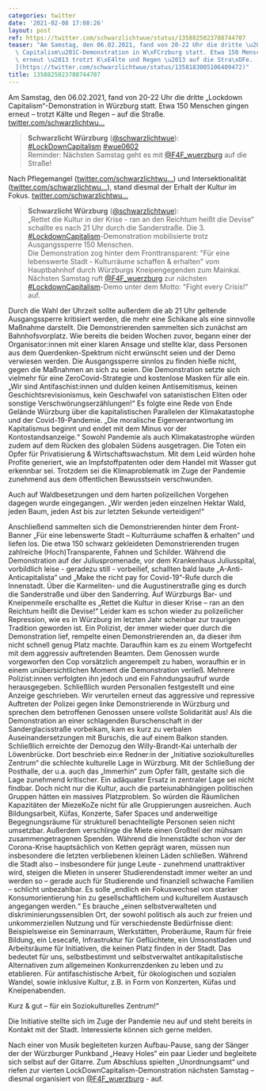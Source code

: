 ```yaml
---
categories: twitter
date: '2021-02-08 17:08:26'
layout: post
ref: https://twitter.com/schwarzlichtwue/status/1358825023788744707
teaser: "Am Samstag, den 06.02.2021, fand von 20-22 Uhr die dritte \u201ELockdown\
  \ Capitalism\u201C-Demonstration in W\xFCrzburg statt. Etwa 150 Menschen gingen\
  \ erneut \u2013 trotzt K\xE4lte und Regen \u2013 auf die Stra\xDFe. [twitter.com/schwarzlichtwu\u2026\
  ](https://twitter.com/schwarzlichtwue/status/1358183005106409472)"
title: 1358825023788744707
---
```

Am Samstag, den 06.02.2021, fand von 20-22 Uhr die dritte „Lockdown Capitalism“-Demonstration in Würzburg statt. Etwa 150 Menschen gingen erneut – trotzt Kälte und Regen – auf die Straße. [twitter.com/schwarzlichtwu…](https://twitter.com/schwarzlichtwue/status/1358183005106409472)
> <b>Schwarzlicht Würzburg</b> ([@schwarzlichtwue](https://twitter.com/schwarzlichtwue)):  
>[#LockDownCapitalism](/t/lockdowncapitalism) [#wue0602](/t/wue0602)   
>Reminder: Nächsten Samstag geht es mit [@F4F_wuerzburg](https://twitter.com/F4F_wuerzburg) auf die Straße!  


Nach Pflegemangel ([twitter.com/schwarzlichtwu…](https://twitter.com/schwarzlichtwue/status/1358170803691470848?s=19)) und Intersektionalität ([twitter.com/schwarzlichtwu…](https://twitter.com/schwarzlichtwue/status/1358170803691470848?s=19)), stand diesmal der Erhalt der Kultur im Fokus. [twitter.com/schwarzlichtwu…](https://twitter.com/schwarzlichtwue/status/1358170803691470848?s=19)
> <b>Schwarzlicht Würzburg</b> ([@schwarzlichtwue](https://twitter.com/schwarzlichtwue)):  
>„Rettet die Kultur in der Krise - ran an den Reichtum heißt die Devise“ schallte es nach 21 Uhr durch die Sanderstraße. Die 3. [#LockdownCapitalism](/t/lockdowncapitalism)-Demonstration mobilisierte trotz Ausgangssperre 150 Menschen.   
>Die Demonstration zog hinter dem Fronttransparent: "Für eine lebenswerte Stadt - Kulturräume schaffen &amp; erhalten" vom Hauptbahnhof durch Würzburgs Kneipengegenden zum Mainkai.   
>Nächsten Samstag ruft [@F4F_wuerzburg](https://twitter.com/F4F_wuerzburg) zur nächsten [#LockdownCapitalism](/t/lockdowncapitalism)-Demo unter dem Motto: "Fight every Crisis!" auf.  


Durch die Wahl der Uhrzeit sollte außerdem die ab 21 Uhr geltende Ausgangssperre kritisiert werden, die mehr eine Schikane als eine sinnvolle Maßnahme darstellt.
Die Demonstrierenden sammelten sich zunächst am Bahnhofsvorplatz. Wie bereits die beiden Wochen zuvor, begann einer der Organisator:innen mit einer klaren Ansage und stellte klar, dass Personen aus dem Querdenken-Spektrum nicht erwünscht seien und der Demo verwiesen werden.
Die Ausgangssperre sinnlos zu finden hieße nicht, gegen die Maßnahmen an sich zu seien. Die Demonstration setzte sich vielmehr für eine ZeroCovid-Strategie und kostenlose Masken für alle ein.
„Wir sind Antifaschist:innen und dulden keinen Antisemitismus, keinen Geschichtsrevisionismus, kein Geschwafel von satanistischen Eliten oder sonstige Verschwörungserzählungen!“
Es folgte eine Rede von Ende Gelände Würzburg über die kapitalistischen Parallelen der Klimakatastophe und der Covid-19-Pandemie. „Die moralische Eigenverantwortung im Kapitalismus beginnt und endet mit dem Minus vor der Kontostandsanzeige.“
Sowohl Pandemie als auch Klimakatastrophe würden zudem auf dem Rücken des globalen Südens ausgetragen. Die Toten ein Opfer für Privatisierung &amp; Wirtschaftswachstum. Mit dem Leid würden hohe Profite generiert, wie an Impfstoffpatenten oder dem Handel mit Wasser gut erkennbar sei.
Trotzdem sei die Klimaproblematik im Zuge der Pandemie zunehmend aus dem öffentlichen Bewusstsein verschwunden. 

Auch auf Waldbesetzungen und dem harten polizeilichen Vorgehen dagegen wurde eingegangen.
„Wir werden jeden einzelnen Hektar Wald, jeden Baum, jeden Ast bis zur letzten Sekunde verteidigen!“ 

Anschließend sammelten sich die Demonstrierenden hinter dem Front-Banner „Für eine lebenswerte Stadt – Kulturräume schaffen &amp; erhalten“ und liefen los.
Die etwa 150 schwarz gekleideten Demonstrierenden trugen zahlreiche (Hoch)Transparente, Fahnen und Schilder.  Während die Demonstration auf der Juliuspromenade, vor dem Krankenhaus Juliusspital, vorbildlich leise - geradezu still - vorbeilief, schallten bald laute
„A-Anti-Anticapitalista“ und „Make the richt pay for Covid-19“-Rufe durch die Innenstadt. Über die Karmeliten- und die Augustinerstraße ging es durch die Sanderstraße und über den Sanderring.
Auf Würzburgs Bar- und Kneipenmeile erschallte es „Rettet die Kultur in dieser Krise – ran an den Reichtum heißt die Devise!“
Leider kam es schon wieder zu polizeilicher Repression, wie es in Würzburg im letzten Jahr scheinbar zur traurigen Tradition geworden ist. Ein Polizist, der immer wieder quer durch die Demonstration lief, rempelte einen Demonstrierenden an, da dieser ihm nicht schnell genug Platz machte. Daraufhin kam es zu einem Wortgefecht mit dem aggressiv auftretenden Beamten. Dem Genossen wurde vorgeworfen den Cop vorsätzlich angerempelt zu haben, woraufhin er in einem unübersichtlichen Moment die Demonstration verließ.
Mehrere Polizist:innen verfolgten ihn jedoch und ein Fahndungsaufruf wurde herausgegeben. Schließlich wurden Personalien festgestellt und eine Anzeige geschrieben. Wir verurteilen erneut das aggressive und repressive Auftreten der Polizei gegen linke Demonstrierende in Würzburg und sprechen dem betroffenen Genossen unsere vollste Solidarität aus!
Als die Demonstration an einer schlagenden Burschenschaft in der Sanderglacisstraße vorbeikam, kam es kurz zu verbalen Auseinandersetzungen mit Burschis, die auf einem Balkon standen.
Schließlich erreichte der Demozug den Willy-Brandt-Kai unterhalb der Löwenbrücke. Dort beschrieb ein:e Redner:in der „Initiative soziokulturelles Zentrum“ die schlechte kulturelle Lage in Würzburg. Mit der Schließung der Posthalle, der u.a. auch das „Immerhin“ zum Opfer fällt, gestalte sich die Lage zunehmend kritischer. Ein adäquater Ersatz in zentraler Lage sei nicht findbar. Doch nicht nur die Kultur, auch die parteiunabhängigen politischen Gruppen hätten ein massives Platzproblem.
So würden die Räumlichen Kapazitäten der MiezeKoZe nicht für alle Gruppierungen ausreichen. Auch Bildungsarbeit, Küfas, Konzerte, Safer Spaces und anderweitige Begegnungsräume für strukturell benachteiligte Personen seien nicht umsetzbar.
Außerdem verschlinge die Miete einen Großteil der mühsam zusammengetragenen Spenden. Während die Innenstädte schon vor der Corona-Krise hauptsächlich von Ketten geprägt waren, müssen nun insbesondere die letzten verbliebenen kleinen Läden schließen.
Während die Stadt also – insbesondere für junge Leute - zunehmend unattraktiver wird, steigen die Mieten in unserer Studierendenstadt immer weiter an und werden so – gerade auch für Studierende und finanziell schwache Familien – schlicht unbezahlbar.
Es solle „endlich ein Fokuswechsel von starker Konsumorientierung hin zu gesellschaftlichem und kulturellem Austausch angegangen werden.“ Es brauche „einen selbstverwalteten und diskriminierungssensiblen Ort, der sowohl politisch als auch zur freien und unkommerziellen Nutzung und für verschiedenste Bedürfnisse dient: Beispielsweise ein Seminarraum, Werkstätten, Proberäume, Raum für freie Bildung, ein Lesecafé, Infrastruktur für Geflüchtete, ein Umsonstladen und Arbeitsräume für Initiativen, die keinen Platz finden in der Stadt.
Das bedeutet für uns, selbstbestimmt und selbstverwaltet antikapitalistische Alternativen zum allgemeinen Konkurrenzdenken zu leben und zu etablieren. Für antifaschistische Arbeit, für ökologischen und sozialen Wandel, sowie inklusive Kultur, z.B. in Form von Konzerten, Küfas und
Kneipenabenden.

Kurz &amp; gut – für ein Soziokulturelles Zentrum!“

Die Initiative stellte sich im Zuge der Pandemie neu auf und steht bereits in Kontakt mit der Stadt. Interessierte können sich gerne melden. 

Nach einer von Musik begleiteten kurzen Aufbau-Pause, sang der Sänger der der Würzburger Punkband „Heavy Holes“ ein paar Lieder und begleitete sich selbst auf der Gitarre. Zum Abschluss spielten „Unordnungsamt“ und riefen zur vierten LockDownCapitalism-Demonstration nächsten Samstag – diesmal organisiert von [@F4F_wuerzburg](https://twitter.com/F4F_wuerzburg) -  auf.